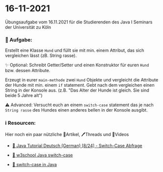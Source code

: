 # 16-11-2021

Übungsaufgabe vom 16.11.2021 für die Studierenden des Java I Seminars der Universität zu Köln


### 📝 Aufgabe:

Erstellt eine Klasse ```Hund``` und füllt sie mit min. einem Attribut, das sich vergleichen lässt (zB. String rasse).

✨ Optional: Schreibt Getter/Setter und einen Konstruktor für euren ```Hund``` bzw. dessen Attribute.

Erzeugt in eurer ```main-methode``` zwei ```Hund``` Objekte und vergleicht die Attribute der Hunde mit min. einem ```if``` statement.
Gebt nach dem vergleichen einen String in der Konsole aus. (z.B. "Das Alter der Hunde ist gleich. Sie sind beide 5 Jahre alt")

⚠️ Advanced: Versucht euch an einem ```switch-case``` statement das je nach ```String rasse``` des Hundes einen anderes bellen in der Konsole ausgibt.





### ℹ️ Resourcen:
Hier noch ein paar nützliche 📃Artikel, 🖊️Threads und 🎥Videos

- [🎥 Java Tutorial Deutsch (German) [8/24] - Switch-Case Abfrage](https://www.youtube.com/watch?v=HKz6KDjSllg&ab_channel=ProgrammierenStarten)

- [📃 w3school Java switch-case](https://www.w3schools.com/java/java_switch.asp)

- [📃 switch-case in Java](https://javabeginners.de/Schleifen_und_Verzweigungen/switch_-case_-Verzweigung.php)



